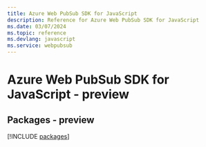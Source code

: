 ```yaml
---
title: Azure Web PubSub SDK for JavaScript
description: Reference for Azure Web PubSub SDK for JavaScript
ms.date: 03/07/2024
ms.topic: reference
ms.devlang: javascript
ms.service: webpubsub
---
```

# Azure Web PubSub SDK for JavaScript - preview
## Packages - preview
[!INCLUDE [packages](web-pubsub-index.md)]